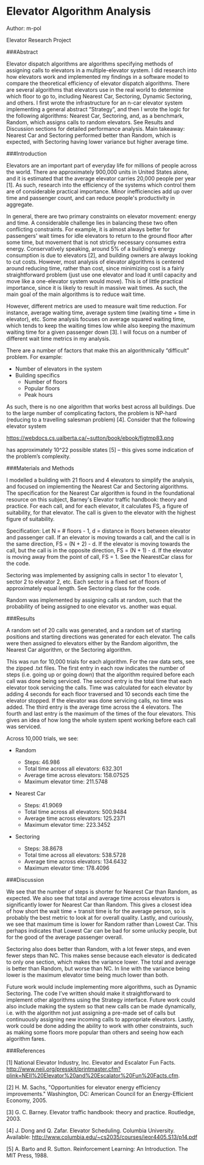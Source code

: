 ﻿# Elevator Algorithm Analysis

Author: m-pol

Elevator Research Project

###Abstract

Elevator dispatch algorithms are algorithms specifying methods of assigning calls to elevators in a multiple-elevator system. I did research into how elevators work and implemented my findings in a software model to compare the theoretical efficiency of elevator dispatch algorithms. There are several algorithms that elevators use in the real world to determine which floor to go to, including Nearest Car, Sectoring, Dynamic Sectoring, and others. I first wrote the infrastructure for an n-car elevator system implementing a general abstract “Strategy”, and then I wrote the logic for the following algorithms: Nearest Car, Sectoring, and, as a benchmark, Random, which assigns calls to random elevators. See Results and Discussion sections for detailed performance analysis. Main takeaway: Nearest Car and Sectoring performed better than Random, which is expected, with Sectoring having lower variance but higher average time.

###Introduction

Elevators are an important part of everyday life for millions of people across the world. There are approximately 900,000 units in United States alone, and it is estimated that the average elevator carries 20,000 people per year [1]. As such, research into the efficiency of the systems which control them are of considerable practical importance. Minor inefficiencies add up over time and passenger count, and can reduce people's productivity in aggregate.

In general, there are two primary constraints on elevator movement: energy and time. A considerable challenge lies in balancing these two often conflicting constraints. For example, it is almost always better for passengers' wait times for idle elevators to return to the ground floor after some time, but movement that is not strictly necessary consumes extra energy. Conservatively speaking, around 5% of a building's energy consumption is due to elevators [2], and building owners are always looking to cut costs. However, most analysis of elevator algorithms is centered around reducing time, rather than cost, since minimizing cost is a fairly straightforward problem (just use one elevator and load it until capacity and move like a one-elevator system would move). This is of little practical importance, since it is likely to result in massive wait times. As such, the main goal of the main algorithms is to reduce wait time.

However, different metrics are used to measure wait time reduction. For instance, average waiting time, average system time (waiting time + time in elevator), etc. Some analysis focuses on average squared waiting time, which tends to keep the waiting times low while also keeping the maximum waiting time for a given passenger down [3]. I will focus on a number of different wait time metrics in my analysis.

There are a number of factors that make this an algorithmically “difficult” problem. For example:

* Number of elevators in the system
* Building specifics
   * Number of floors
   * Popular floors
   * Peak hours

As such, there is no one algorithm that works best across all buildings. Due to the large number of complicating factors, the problem is NP-hard (reducing to a travelling salesman problem) [4]. Consider that the following elevator system

https://webdocs.cs.ualberta.ca/~sutton/book/ebook/figtmp83.png

has approximately 10^22 possible states [5] – this gives some indication of the problem’s complexity.

###Materials and Methods

I modelled a building with 21 floors and 4 elevators to simplify the analysis, and focused on implementing the Nearest Car and Sectoring algorithms. The specification for the Nearest Car algorithm is found in the foundational resource on this subject, Barney's Elevator traffic handbook: theory and practice. For each call, and for each elevator, it calculates FS, a figure of suitability, for that elevator. The call is given to the elevator with the highest figure of suitability.

Specification: Let N = # floors - 1, d = distance in floors between elevator and passenger call. If an elevator is moving towards a call, and the call is in the same direction, FS = (N + 2) - d. If the elevator is moving towards the call, but the call is in the opposite direction, FS = (N + 1) - d. If the elevator is moving away from the point of call, FS = 1. See the NearestCar class for the code.

Sectoring was implemented by assigning calls in sector 1 to elevator 1, sector 2 to elevator 2, etc. Each sector is a fixed set of floors of approximately equal length. See Sectoring class for the code.

Random was implemented by assigning calls at random, such that the probability of being assigned to one elevator vs. another was equal.

###Results

A random set of 20 calls was generated, and a random set of starting positions and starting directions was generated for each elevator. The calls were then assigned to elevators either by the Random algorithm, the Nearest Car algorithm, or the Sectoring algorithm.

This was run for 10,000 trials for each algorithm. For the raw data sets, see the zipped .txt files. The first entry in each row indicates the number of steps (i.e. going up or going down) that the algorithm required before each call was done being serviced. The second entry is the total time that each elevator took servicing the calls. Time was calculated for each elevator by adding 4 seconds for each floor traversed and 10 seconds each time the elevator stopped. If the elevator was done servicing calls, no time was added. The third entry is the average time across the 4 elevators. The fourth and last entry is the maximum of the times of the four elevators. This gives an idea of how long the whole system spent working before each call was serviced.

Across 10,000 trials, we see:

* Random
   * Steps: 46.986
   * Total time across all elevators: 632.301
   * Average time across elevators: 158.07525
   * Maximum elevator time: 211.5748
 
* Nearest Car
   * Steps: 41.9069
   * Total time across all elevators: 500.9484
   * Average time across elevators: 125.2371
   * Maximum elevator time: 223.3452

* Sectoring
   * Steps: 38.8678
   * Total time across all elevators: 538.5728
   * Average time across elevators: 134.6432
   * Maximum elevator time: 178.4096

###Discussion

We see that the number of steps is shorter for Nearest Car than Random, as expected. We also see that total and average time across elevators is significantly lower for Nearest Car than Random. This gives a closest idea of how short the wait time + transit time is for the average person, so is probably the best metric to look at for overall quality. Lastly, and curiously, we see that maximum time is lower for Random rather than Lowest Car. This perhaps indicates that Lowest Car can be bad for some unlucky people, but for the good of the average passenger overall.

Sectoring also does better than Random, with a lot fewer steps, and even fewer steps than NC. This makes sense because each elevator is dedicated to only one section, which makes the variance lower. The total and average is better than Random, but worse than NC. In line with the variance being lower is the maximum elevator time being much lower than both.

Future work would include implementing more algorithms, such as Dynamic Sectoring. The code I’ve written should make it straightforward to implement other algorithms using the Strategy interface. Future work could also include making the system so that new calls can be made dynamically, i.e. with the algorithm not just assigning a pre-made set of calls but continuously assigning new incoming calls to appropriate elevators. Lastly, work could be done adding the ability to work with other constraints, such as making some floors more popular than others and seeing how each algorithm fares.

###References

[1] National Elevator Industry, Inc. Elevator and Escalator Fun Facts. http://www.neii.org/presskit/printmaster.cfm?plink=NEII%20Elevator%20and%20Escalator%20Fun%20Facts.cfm.

[2] H. M. Sachs, "Opportunities for elevator energy efficiency improvements." Washington, DC: American Council for an Energy-Efficient Economy, 2005.

[3] G. C. Barney. Elevator traffic handbook: theory and practice. Routledge, 2003.

[4] J. Dong and Q. Zafar. Elevator Scheduling. Columbia University. Available: http://www.columbia.edu/~cs2035/courses/ieor4405.S13/p14.pdf

[5] A. Barto and R. Sutton. Reinforcement Learning: An Introduction. The MIT Press, 1988.
